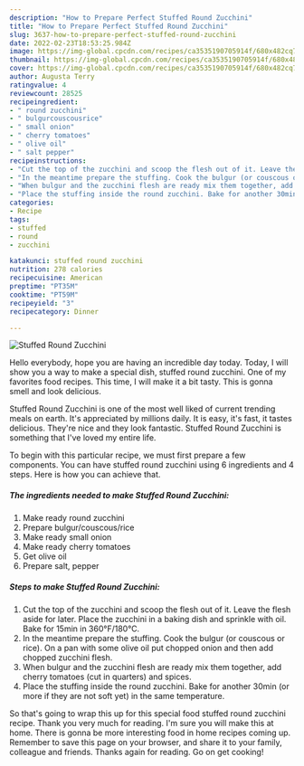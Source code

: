 ```yaml
---
description: "How to Prepare Perfect Stuffed Round Zucchini"
title: "How to Prepare Perfect Stuffed Round Zucchini"
slug: 3637-how-to-prepare-perfect-stuffed-round-zucchini
date: 2022-02-23T18:53:25.984Z
image: https://img-global.cpcdn.com/recipes/ca3535190705914f/680x482cq70/stuffed-round-zucchini-recipe-main-photo.jpg
thumbnail: https://img-global.cpcdn.com/recipes/ca3535190705914f/680x482cq70/stuffed-round-zucchini-recipe-main-photo.jpg
cover: https://img-global.cpcdn.com/recipes/ca3535190705914f/680x482cq70/stuffed-round-zucchini-recipe-main-photo.jpg
author: Augusta Terry
ratingvalue: 4
reviewcount: 28525
recipeingredient:
- " round zucchini"
- " bulgurcouscousrice"
- " small onion"
- " cherry tomatoes"
- " olive oil"
- " salt pepper"
recipeinstructions:
- "Cut the top of the zucchini and scoop the flesh out of it. Leave the flesh aside for later. Place the zucchini in a baking dish and sprinkle with oil. Bake for 15min in 360°F/180°C."
- "In the meantime prepare the stuffing. Cook the bulgur (or couscous or rice). On a pan with some olive oil put chopped onion and then add chopped zucchini flesh."
- "When bulgur and the zucchini flesh are ready mix them together, add cherry tomatoes (cut in quarters) and spices."
- "Place the stuffing inside the round zucchini. Bake for another 30min (or more if they are not soft yet) in the same temperature."
categories:
- Recipe
tags:
- stuffed
- round
- zucchini

katakunci: stuffed round zucchini 
nutrition: 278 calories
recipecuisine: American
preptime: "PT35M"
cooktime: "PT59M"
recipeyield: "3"
recipecategory: Dinner

---
```



![Stuffed Round Zucchini](https://img-global.cpcdn.com/recipes/ca3535190705914f/680x482cq70/stuffed-round-zucchini-recipe-main-photo.jpg)

Hello everybody, hope you are having an incredible day today. Today, I will show you a way to make a special dish, stuffed round zucchini. One of my favorites food recipes. This time, I will make it a bit tasty. This is gonna smell and look delicious.



Stuffed Round Zucchini is one of the most well liked of current trending meals on earth. It's appreciated by millions daily. It is easy, it's fast, it tastes delicious. They're nice and they look fantastic. Stuffed Round Zucchini is something that I've loved my entire life.


To begin with this particular recipe, we must first prepare a few components. You can have stuffed round zucchini using 6 ingredients and 4 steps. Here is how you can achieve that.

<!--inarticleads1-->

##### The ingredients needed to make Stuffed Round Zucchini:

1. Make ready  round zucchini
1. Prepare  bulgur/couscous/rice
1. Make ready  small onion
1. Make ready  cherry tomatoes
1. Get  olive oil
1. Prepare  salt, pepper




<!--inarticleads2-->

##### Steps to make Stuffed Round Zucchini:

1. Cut the top of the zucchini and scoop the flesh out of it. Leave the flesh aside for later. Place the zucchini in a baking dish and sprinkle with oil. Bake for 15min in 360°F/180°C.
1. In the meantime prepare the stuffing. Cook the bulgur (or couscous or rice). On a pan with some olive oil put chopped onion and then add chopped zucchini flesh.
1. When bulgur and the zucchini flesh are ready mix them together, add cherry tomatoes (cut in quarters) and spices.
1. Place the stuffing inside the round zucchini. Bake for another 30min (or more if they are not soft yet) in the same temperature.




So that's going to wrap this up for this special food stuffed round zucchini recipe. Thank you very much for reading. I'm sure you will make this at home. There is gonna be more interesting food in home recipes coming up. Remember to save this page on your browser, and share it to your family, colleague and friends. Thanks again for reading. Go on get cooking!
